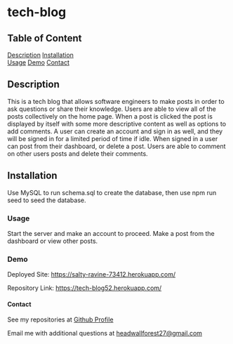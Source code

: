 # tech-blog
    
## Table of Content
[Description](#description)
[Installation](#installation)    
[Usage](#usage)
[Demo](#demo)
[Contact](#contact)

## Description

This is a tech blog that allows software engineers to make posts in order to ask questions or share their knowledge. Users are able to view
all of the posts collectively on the home page. When a post is clicked the post is displayed by itself with some more descriptive content as well
as options to add comments. A user can create an account and sign in as well, and they will be signed in for a limited period
of time if idle. When signed in a user can post from their dashboard, or delete a post. Users are able to comment on other users posts and delete 
their comments.

## Installation

Use MySQL to run schema.sql to create the database, then use npm run seed to seed the database.

### Usage

Start the server and make an account to proceed. Make a post from the dashboard or view other posts.
    

### Demo

Deployed Site: https://salty-ravine-73412.herokuapp.com/

Repository Link: https://tech-blog52.herokuapp.com/



#### Contact

See my repositories at [Github Profile](https://github.com/rjewell859)

Email me with additional questions at headwallforest27@gmail.com
